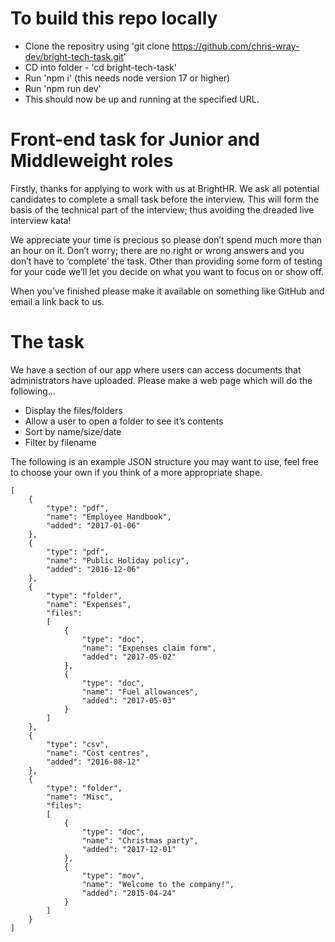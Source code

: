 # To build this repo locally

-   Clone the repositry using 'git clone https://github.com/chris-wray-dev/bright-tech-task.git'
-   CD into folder - 'cd bright-tech-task'
-   Run 'npm i' (this needs node version 17 or higher)
-   Run 'npm run dev'
-   This should now be up and running at the specified URL.

# Front-end task for Junior and Middleweight roles

Firstly, thanks for applying to work with us at BrightHR.
We ask all potential candidates to complete a small task before the interview. This will form the basis of the technical part of the interview; thus avoiding the dreaded live interview kata!

We appreciate your time is precious so please don’t spend much more than an hour on it. Don’t worry; there are no right or wrong answers and you don’t have to ‘complete’ the task. Other than providing some form of testing for your code we’ll let you decide on what you want to focus on or show off.

When you’ve finished please make it available on something like GitHub and email a link back to us.

# The task

We have a section of our app where users can access documents that administrators have uploaded. Please make a web page which will do the following...

-   Display the files/folders
-   Allow a user to open a folder to see it’s contents
-   Sort by name/size/date
-   Filter by filename

The following is an example JSON structure you may want to use, feel free to choose your own if you think of a more appropriate shape.

```
[
    {
        "type": "pdf",
        "name": "Employee Handbook",
        "added": "2017-01-06"
    },
    {
        "type": "pdf",
        "name": "Public Holiday policy",
        "added": "2016-12-06"
    },
    {
        "type": "folder",
        "name": "Expenses",
        "files":
        [
            {
                "type": "doc",
                "name": "Expenses claim form",
                "added": "2017-05-02"
            },
            {
                "type": "doc",
                "name": "Fuel allowances",
                "added": "2017-05-03"
            }
        ]
    },
    {
        "type": "csv",
        "name": "Cost centres",
        "added": "2016-08-12"
    },
    {
        "type": "folder",
        "name": "Misc",
        "files":
        [
            {
                "type": "doc",
                "name": "Christmas party",
                "added": "2017-12-01"
            },
            {
                "type": "mov",
                "name": "Welcome to the company!",
                "added": "2015-04-24"
            }
        ]
    }
]
```
